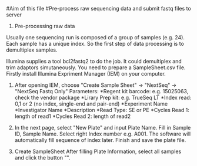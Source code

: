 #Aim of this file
#Pre-process raw sequencing data and submit fastq files to server

1. Pre-processing raw data

Usually one sequencing run is composed of a group of samples (e.g. 24). Each sample has a unique index. So the first step of data 
processing is to demultiplex samples.

Illumina supplies a tool bcl2fastq2 to do the job. It could demultiplex and trim adaptors simutaneously. 
You need to prepare a SampleSheet.csv file. Firstly install Illumina Expriment Manager (IEM) on your computer.

1) After opening IEM, choose "Create Sample Sheet" -> "NextSeq" -> "NextSeq Fastq Only"
Parameters:
*Regent kit barcode: e.g. 15025063, check the vendor package
*Lirary Prep kit: e.g. TrueSeq LT
*Index read: 0,1 or 2 (no index, single-end and pair-end)
*Experiment Name
*Investigator Name
*Description
*Read Type: SE or PE
*Cycles Read 1: length of read1
*Cycles Read 2: length of read2


2) In the next page, select "New Plate" and input Plate Name.
   Fill in Sample ID, Sample Name. Select right Index number e.g. A001. The software will automatically fill sequence of index later.
   Finish and save the plate file.
   
3) Create SampleSheet
   After filling Plate Information, select all samples and click the button "".
